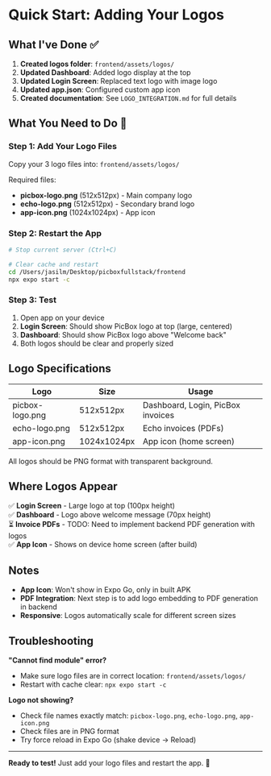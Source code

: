# Quick Start: Adding Your Logos

## What I've Done ✅

1. **Created logos folder**: `frontend/assets/logos/`
2. **Updated Dashboard**: Added logo display at the top
3. **Updated Login Screen**: Replaced text logo with image logo
4. **Updated app.json**: Configured custom app icon
5. **Created documentation**: See `LOGO_INTEGRATION.md` for full details

## What You Need to Do 🎯

### Step 1: Add Your Logo Files

Copy your 3 logo files into: `frontend/assets/logos/`

Required files:
- **picbox-logo.png** (512x512px) - Main company logo
- **echo-logo.png** (512x512px) - Secondary brand logo  
- **app-icon.png** (1024x1024px) - App icon

### Step 2: Restart the App

```bash
# Stop current server (Ctrl+C)

# Clear cache and restart
cd /Users/jasilm/Desktop/picboxfullstack/frontend
npx expo start -c
```

### Step 3: Test

1. Open app on your device
2. **Login Screen**: Should show PicBox logo at top (large, centered)
3. **Dashboard**: Should show PicBox logo above "Welcome back"
4. Both logos should be clear and properly sized

## Logo Specifications

| Logo | Size | Usage |
|------|------|-------|
| picbox-logo.png | 512x512px | Dashboard, Login, PicBox invoices |
| echo-logo.png | 512x512px | Echo invoices (PDFs) |
| app-icon.png | 1024x1024px | App icon (home screen) |

All logos should be PNG format with transparent background.

## Where Logos Appear

✅ **Login Screen** - Large logo at top (100px height)  
✅ **Dashboard** - Logo above welcome message (70px height)  
⏳ **Invoice PDFs** - TODO: Need to implement backend PDF generation with logos  
✅ **App Icon** - Shows on device home screen (after build)

## Notes

- **App Icon**: Won't show in Expo Go, only in built APK
- **PDF Integration**: Next step is to add logo embedding to PDF generation in backend
- **Responsive**: Logos automatically scale for different screen sizes

## Troubleshooting

**"Cannot find module" error?**  
- Make sure logo files are in correct location: `frontend/assets/logos/`
- Restart with cache clear: `npx expo start -c`

**Logo not showing?**  
- Check file names exactly match: `picbox-logo.png`, `echo-logo.png`, `app-icon.png`
- Check files are in PNG format
- Try force reload in Expo Go (shake device → Reload)

---

**Ready to test!** Just add your logo files and restart the app. 🚀
